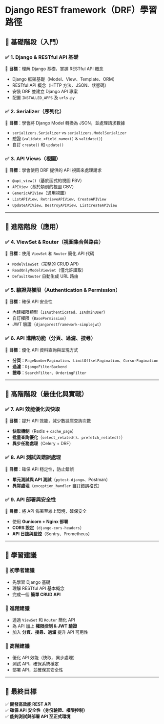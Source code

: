 # Django REST framework（DRF）學習路徑

## 🔰 基礎階段（入門）

### ✅ 1. Django & RESTful API 基礎  
📌 **目標**：理解 Django 基礎，掌握 RESTful API 概念  
- Django 框架基礎（Model、View、Template、ORM）
- RESTful API 概念（HTTP 方法、JSON、狀態碼）  
- 安裝 DRF 並建立 Django API 專案  
- 配置 `INSTALLED_APPS` 及 `urls.py`  

### ✅ 2. Serializer（序列化）  
📌 **目標**：學會將 Django Model 轉換為 JSON，並處理請求數據  
- `serializers.Serializer` vs `serializers.ModelSerializer`  
- 驗證 (`validate_<field_name>()` & `validate()`)  
- 自訂 `create()` 和 `update()`  

### ✅ 3. API Views（視圖）  
📌 **目標**：學會使用 DRF 提供的 API 視圖來處理請求  
- `@api_view()`（基於函式的視圖 FBV）  
- `APIView`（基於類別的視圖 CBV）  
- `GenericAPIView`（通用視圖）  
- `ListAPIView`、`RetrieveAPIView`、`CreateAPIView`  
- `UpdateAPIView`、`DestroyAPIView`、`ListCreateAPIView`  

---

## 🚀 進階階段（應用）

### ✅ 4. ViewSet & Router（視圖集合與路由）  
📌 **目標**：使用 `ViewSet` 和 `Router` 簡化 API 代碼  
- `ModelViewSet`（完整的 CRUD API）  
- `ReadOnlyModelViewSet`（僅允許讀取）  
- `DefaultRouter` 自動生成 URL 路由  

### ✅ 5. 驗證與權限（Authentication & Permission）  
📌 **目標**：確保 API 安全性  
- 內建權限類型（`IsAuthenticated`、`IsAdminUser`）  
- 自訂權限（`BasePermission`）  
- JWT 驗證（`djangorestframework-simplejwt`）  

### ✅ 6. API 進階功能（分頁、過濾、搜尋）  
📌 **目標**：優化 API 資料查詢與呈現方式  
- **分頁**：`PageNumberPagination`、`LimitOffsetPagination`、`CursorPagination`  
- **過濾**：`DjangoFilterBackend`  
- **搜尋**：`SearchFilter`、`OrderingFilter`  

---

## 🎯 高階階段（最佳化與實戰）

### ✅ 7. API 效能優化與快取  
📌 **目標**：提升 API 效能，減少數據庫查詢次數  
- **快取機制**（Redis + `cache_page`）  
- **批量查詢優化**（`select_related()`、`prefetch_related()`）  
- **異步任務處理**（Celery + DRF）  

### ✅ 8. API 測試與錯誤處理  
📌 **目標**：確保 API 穩定性，防止錯誤  
- **單元測試與 API 測試**（`pytest-django`、Postman）  
- **異常處理**（`exception_handler` 自訂錯誤格式）  

### ✅ 9. API 部署與安全性  
📌 **目標**：將 API 佈署至線上環境，確保安全  
- 使用 **Gunicorn + Nginx 部署**  
- **CORS 設定**（`django-cors-headers`）  
- **API 日誌與監控**（Sentry、Prometheus）  

---

## 📌 學習建議

### 📗 初學者建議
- 先學習 Django 基礎
- 理解 RESTful API 基本概念
- 完成一個 **簡單 CRUD API**

### 📘 進階建議
- 透過 `ViewSet` 和 `Router` 簡化 API  
- 為 API 加上 **權限控制 & JWT 驗證**  
- 加入 **分頁、搜尋、過濾** 提升 API 可用性  

### 📙 高階建議
- 優化 API 效能（快取、異步處理）  
- 測試 API，確保系統穩定  
- 部署 API，並確保其安全性  

---

## 🎯 最終目標
✅ **開發高效能 REST API**  
✅ **確保 API 安全性（身份驗證、權限控制）**  
✅ **能夠測試與部署 API 至正式環境**  

